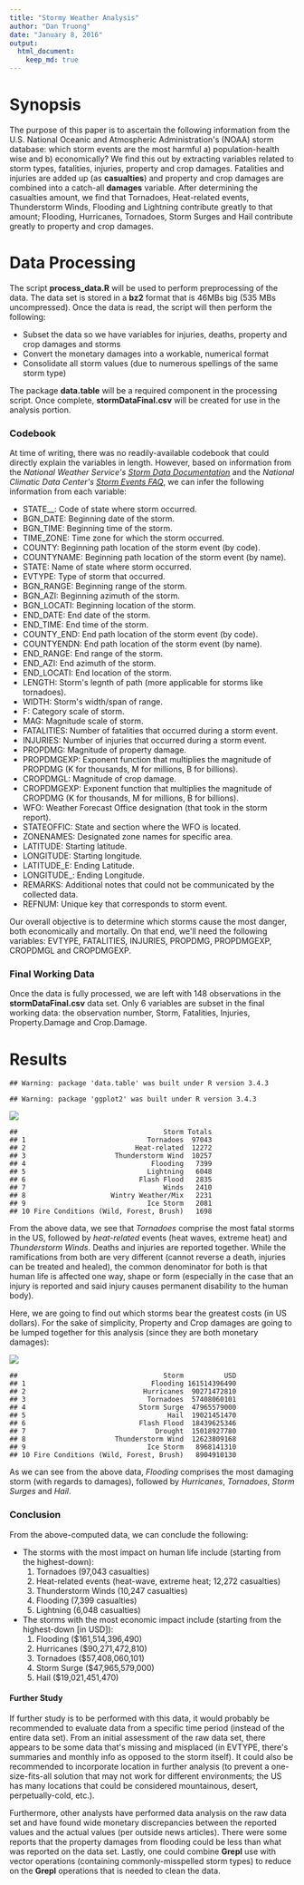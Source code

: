```yaml
---
title: "Stormy Weather Analysis"
author: "Dan Truong"
date: "January 8, 2016"
output: 
  html_document:
    keep_md: true
---
```


# Synopsis

The purpose of this paper is to ascertain the following information from the U.S. National Oceanic and Atmospheric Administration's (NOAA) storm database: which storm events are the most harmful a) population-health wise and b) economically? We find this out by extracting variables related to storm types, fatalities, injuries, property and crop damages. Fatalities and injuries are added up (as **casualties**) and property and crop damages are combined into a catch-all **damages** variable. After determining the casualties amount, we find that Tornadoes, Heat-related events, Thunderstorm Winds, Flooding and Lightning contribute greatly to that amount; Flooding, Hurricanes, Tornadoes, Storm Surges and Hail contribute greatly to property and crop damages. 

# Data Processing

The script **process_data.R** will be used to perform preprocessing of the data. The data set is stored in a **bz2** format that is 46MBs big (535 MBs uncompressed). Once the data is read, the script will then perform the following:

* Subset the data so we have variables for injuries, deaths, property and crop damages and storms
* Convert the monetary damages into a workable, numerical format
* Consolidate all storm values (due to numerous spellings of the same storm type)

The package **data.table** will be a required component in the processing script. Once complete, **stormDataFinal.csv** will be created for use in the analysis portion.

### Codebook

At time of writing, there was no readily-available codebook that could directly explain the variables in length. However, based on information from the *National Weather Service's [Storm Data Documentation](https://d396qusza40orc.cloudfront.net/repdata%2Fpeer2_doc%2Fpd01016005curr.pdf)* and the *National Climatic Data Center's [Storm Events FAQ](https://d396qusza40orc.cloudfront.net/repdata%2Fpeer2_doc%2FNCDC%20Storm%20Events-FAQ%20Page.pdf)*, we can infer the following information from each variable:

- STATE__: Code of state where storm occurred.
- BGN_DATE: Beginning date of the storm.
- BGN_TIME: Beginning time of the storm.
- TIME_ZONE: Time zone for which the storm occurred.
- COUNTY: Beginning path location of the storm event (by code).
- COUNTYNAME: Beginning path location of the storm event (by name).
- STATE: Name of state where storm occurred.
- EVTYPE: Type of storm that occurred.
- BGN_RANGE: Beginning range of the storm.
- BGN_AZI: Beginning azimuth of the storm.
- BGN_LOCATI: Beginning location of the storm.
- END_DATE: End date of the storm.
- END_TIME: End time of the storm.
- COUNTY_END: End path location of the storm event (by code).
- COUNTYENDN: End path location of the storm event (by name).
- END_RANGE: End range of the storm.
- END_AZI: End azimuth of the storm.
- END_LOCATI: End location of the storm.
- LENGTH: Storm's legnth of path (more applicable for storms like tornadoes).
- WIDTH: Storm's width/span of range.
- F: Category scale of storm.
- MAG: Magnitude scale of storm.
- FATALITIES: Number of fatalities that occurred during a storm event.
- INJURIES: Number of injuries that occurred during a storm event.
- PROPDMG: Magnitude of property damage.
- PROPDMGEXP: Exponent function that multiplies the magnitude of PROPDMG (K for thousands, M for millions, B for billions).
- CROPDMGL: Magnitude of crop damage.
- CROPDMGEXP: Exponent function that multiplies the magnitude of CROPDMG (K for thousands, M for millions, B for billions).
- WFO: Weather Forecast Office designation (that took in the storm report).
- STATEOFFIC: State and section where the WFO is located.
- ZONENAMES: Designated zone names for specific area.
- LATITUDE: Starting latitude.
- LONGITUDE: Starting longitude.
- LATITUDE_E: Ending Latitude.
- LONGITUDE_: Ending Longitude.
- REMARKS: Additional notes that could not be communicated by the collected data.
- REFNUM: Unique key that corresponds to storm event.

Our overall objective is to determine which storms cause the most danger, both economically and mortally. On that end, we'll need the following variables: EVTYPE, FATALITIES, INJURIES, PROPDMG, PROPDMGEXP, CROPDMGL and CROPDMGEXP.        

### Final Working Data

Once the data is fully processed, we are left with 148 observations in the **stormDataFinal.csv** data set. Only 6 variables are subset in the final working data: the observation number, Storm, Fatalities, Injuries, Property.Damage and Crop.Damage.

# Results


```
## Warning: package 'data.table' was built under R version 3.4.3
```

```
## Warning: package 'ggplot2' was built under R version 3.4.3
```


![](analysis_files/figure-html/unnamed-chunk-2-1.png)<!-- -->

```
##                                    Storm Totals
## 1                              Tornadoes  97043
## 2                           Heat-related  12272
## 3                      Thunderstorm Wind  10257
## 4                               Flooding   7399
## 5                              Lightning   6048
## 6                            Flash Flood   2835
## 7                                  Winds   2410
## 8                     Wintry Weather/Mix   2231
## 9                              Ice Storm   2081
## 10 Fire Conditions (Wild, Forest, Brush)   1698
```

From the above data, we see that *Tornadoes* comprise the most fatal storms in the US, followed by *heat-related* events (heat waves, extreme heat) and *Thunderstorm Winds*. Deaths and injuries are reported together. While the ramifications from both are very different (cannot reverse a death, injuries can be treated and healed), the common denominator for both is that human life is affected one way, shape or form (especially in the case that an injury is reported and said injury causes permanent disability to the human body). 

Here, we are going to find out which storms bear the greatest costs (in US dollars). For the sake of simplicity, Property and Crop damages are going to be lumped together for this analysis (since they are both monetary damages):

![](analysis_files/figure-html/unnamed-chunk-3-1.png)<!-- -->

```
##                                    Storm          USD
## 1                               Flooding 161514396490
## 2                             Hurricanes  90271472810
## 3                              Tornadoes  57408060101
## 4                            Storm Surge  47965579000
## 5                                   Hail  19021451470
## 6                            Flash Flood  18439625346
## 7                                Drought  15018927780
## 8                      Thunderstorm Wind  12623809168
## 9                              Ice Storm   8968141310
## 10 Fire Conditions (Wild, Forest, Brush)   8904910130
```

As we can see from the above data, *Flooding* comprises the most damaging storm (with regards to damages), followed by *Hurricanes*, *Tornadoes*, *Storm Surges* and *Hail*. 

### Conclusion

From the above-computed data, we can conclude the following:

* The storms with the most impact on human life include (starting from the highest-down):
  1. Tornadoes (97,043 casualties)
  2. Heat-related events (heat-wave, extreme heat; 12,272 casualties)
  3. Thunderstorm Winds (10,247 casualties)
  4. Flooding (7,399 casualties)
  5. Lightning (6,048 casualties)
* The storms with the most economic impact include (starting from the highest-down [in USD]):
  1. Flooding ($161,514,396,490)
  2. Hurricanes ($90,271,472,810)
  3. Tornadoes ($57,408,060,101)
  4. Storm Surge ($47,965,579,000)
  5. Hail ($19,021,451,470)

#### Further Study

If further study is to be performed with this data, it would probably be recommended to evaluate data from a specific time period (instead of the entire data set). From an initial assessment of the raw data set, there appears to be some data that's missing and misplaced (in EVTYPE, there's summaries and monthly info as opposed to the storm itself). It could also be recommended to incorporate location in further analysis (to prevent a one-size-fits-all solution that may not work for different environments; the US has many locations that could be considered mountainous, desert, perpetually-cold, etc.). 

Furthermore, other analysts have performed data analysis on the raw data set and have found wide monetary discrepancies between the reported values and the actual values (per outside news articles). There were some reports that the property damages from flooding could be less than what was reported on the data set. Lastly, one could combine **Grepl** use with vector operations (containing commonly-misspelled storm types) to reduce on the **Grepl** operations that is needed to clean the data. 
